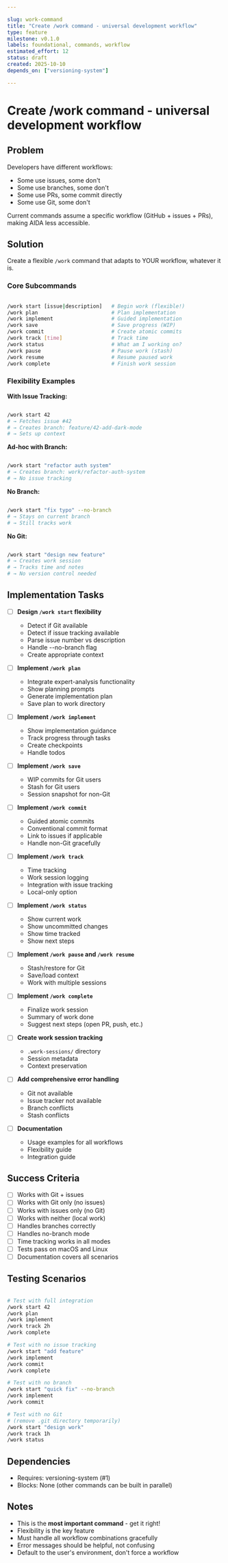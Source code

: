 ```yaml
---

slug: work-command
title: "Create /work command - universal development workflow"
type: feature
milestone: v0.1.0
labels: foundational, commands, workflow
estimated_effort: 12
status: draft
created: 2025-10-10
depends_on: ["versioning-system"]

---
```


# Create /work command - universal development workflow

## Problem

Developers have different workflows:

- Some use issues, some don't
- Some use branches, some don't
- Some use PRs, some commit directly
- Some use Git, some don't

Current commands assume a specific workflow (GitHub + issues + PRs), making AIDA less accessible.

## Solution

Create a flexible `/work` command that adapts to YOUR workflow, whatever it is.

### Core Subcommands

```bash

/work start [issue|description]   # Begin work (flexible!)
/work plan                        # Plan implementation
/work implement                   # Guided implementation
/work save                        # Save progress (WIP)
/work commit                      # Create atomic commits
/work track [time]                # Track time
/work status                      # What am I working on?
/work pause                       # Pause work (stash)
/work resume                      # Resume paused work
/work complete                    # Finish work session

```

### Flexibility Examples

**With Issue Tracking:**

```bash

/work start 42
# → Fetches issue #42
# → Creates branch: feature/42-add-dark-mode
# → Sets up context

```

**Ad-hoc with Branch:**

```bash

/work start "refactor auth system"
# → Creates branch: work/refactor-auth-system
# → No issue tracking

```

**No Branch:**

```bash

/work start "fix typo" --no-branch
# → Stays on current branch
# → Still tracks work

```

**No Git:**

```bash

/work start "design new feature"
# → Creates work session
# → Tracks time and notes
# → No version control needed

```

## Implementation Tasks

- [ ] **Design `/work start` flexibility**
  - Detect if Git available
  - Detect if issue tracking available
  - Parse issue number vs description
  - Handle --no-branch flag
  - Create appropriate context

- [ ] **Implement `/work plan`**
  - Integrate expert-analysis functionality
  - Show planning prompts
  - Generate implementation plan
  - Save plan to work directory

- [ ] **Implement `/work implement`**
  - Show implementation guidance
  - Track progress through tasks
  - Create checkpoints
  - Handle todos

- [ ] **Implement `/work save`**
  - WIP commits for Git users
  - Stash for Git users
  - Session snapshot for non-Git

- [ ] **Implement `/work commit`**
  - Guided atomic commits
  - Conventional commit format
  - Link to issues if applicable
  - Handle non-Git gracefully

- [ ] **Implement `/work track`**
  - Time tracking
  - Work session logging
  - Integration with issue tracking
  - Local-only option

- [ ] **Implement `/work status`**
  - Show current work
  - Show uncommitted changes
  - Show time tracked
  - Show next steps

- [ ] **Implement `/work pause` and `/work resume`**
  - Stash/restore for Git
  - Save/load context
  - Work with multiple sessions

- [ ] **Implement `/work complete`**
  - Finalize work session
  - Summary of work done
  - Suggest next steps (open PR, push, etc.)

- [ ] **Create work session tracking**
  - `.work-sessions/` directory
  - Session metadata
  - Context preservation

- [ ] **Add comprehensive error handling**
  - Git not available
  - Issue tracker not available
  - Branch conflicts
  - Stash conflicts

- [ ] **Documentation**
  - Usage examples for all workflows
  - Flexibility guide
  - Integration guide

## Success Criteria

- [ ] Works with Git + issues
- [ ] Works with Git only (no issues)
- [ ] Works with issues only (no Git)
- [ ] Works with neither (local work)
- [ ] Handles branches correctly
- [ ] Handles no-branch mode
- [ ] Time tracking works in all modes
- [ ] Tests pass on macOS and Linux
- [ ] Documentation covers all scenarios

## Testing Scenarios

```bash

# Test with full integration
/work start 42
/work plan
/work implement
/work track 2h
/work complete

# Test with no issue tracking
/work start "add feature"
/work implement
/work commit
/work complete

# Test with no branch
/work start "quick fix" --no-branch
/work implement
/work commit

# Test with no Git
# (remove .git directory temporarily)
/work start "design work"
/work track 1h
/work status

```

## Dependencies

- Requires: versioning-system (#1)
- Blocks: None (other commands can be built in parallel)

## Notes

- This is the **most important command** - get it right!
- Flexibility is the key feature
- Must handle all workflow combinations gracefully
- Error messages should be helpful, not confusing
- Default to the user's environment, don't force a workflow
